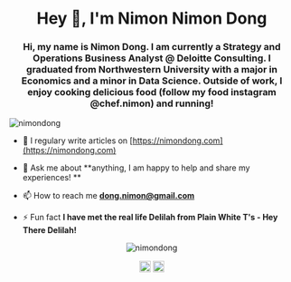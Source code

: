 <h1 align="center">Hey 👋, I'm Nimon Nimon Dong</h1>
<h3 align="center">Hi, my name is Nimon Dong. I am currently a Strategy and Operations Business Analyst @ Deloitte Consulting. I graduated from Northwestern University with a major in Economics and a minor in Data Science. Outside of work, I enjoy cooking delicious food (follow my food instagram @chef.nimon) and running! </h3>
<p align="left"> <img src="https://komarev.com/ghpvc/?username=nimondong" alt="nimondong" /> </p>

- 📝 I regulary write articles on [https://nimondong.com](https://nimondong.com)

- 💬 Ask me about **anything, I am happy to help and share my experiences! **

- 📫 How to reach me **dong.nimon@gmail.com**

- ⚡ Fun fact **I have met the real life Delilah from Plain White T's - Hey There Delilah!**

<p align="center"> <img src="https://github-readme-stats.vercel.app/api?username=nimondong&show_icons=true" alt="nimondong" /> </p>

<p align="center">
<a href="https://linkedin.com/in/nimondong" target="blank"><img align="center" src="https://cdn.jsdelivr.net/npm/simple-icons@3.0.1/icons/linkedin.svg" alt="nimondong" height="20" width="20" /></a>
<a href="https://instagram.com/nimon.dong" target="blank"><img align="center" src="https://cdn.jsdelivr.net/npm/simple-icons@3.0.1/icons/instagram.svg" alt="nimon.dong" height="20" width="20" /></a>
</p>